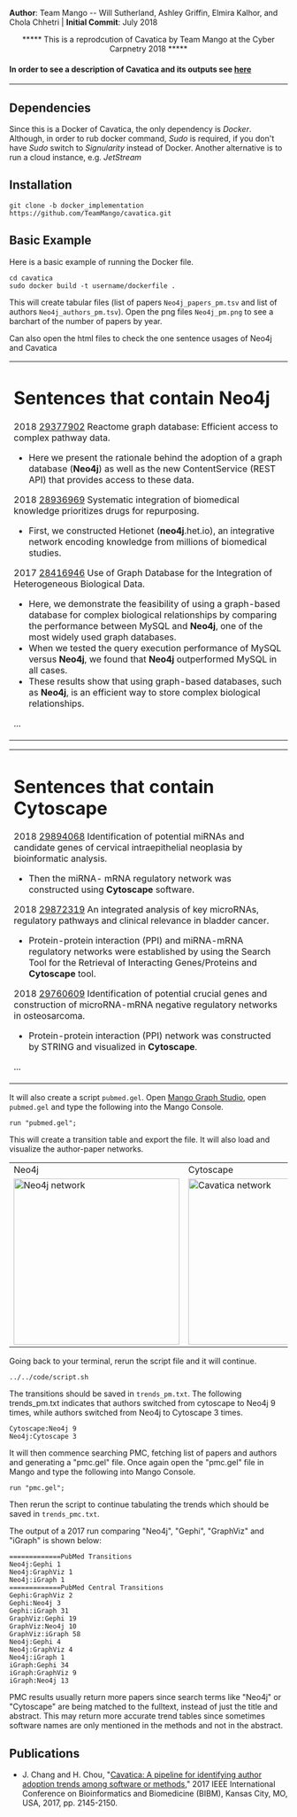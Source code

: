 
**Author**: Team Mango -- Will Sutherland, Ashley Griffin, Elmira Kalhor, and Chola Chhetri  | **Initial Commit**: July 2018 
<p style="text-align: center;">***** This is a reprodcution of Cavatica by Team Mango at the Cyber Carpnetry 2018 *****</p>

#### In order to see a description of Cavatica and its outputs see [here](https://github.com/incertae-sedis/cavatica)
---
## Dependencies

Since this is a Docker of Cavatica, the only dependency is *Docker*.
Although, in order to rub docker command, *Sudo* is required, if you don't have *Sudo* switch to *Signularity* instead of Docker.
Another alternative is to run a cloud instance, e.g. *JetStream*

## Installation

```
git clone -b docker_implementation https://github.com/TeamMango/cavatica.git
```

## Basic Example

Here is a basic example of running the Docker file. 

```
cd cavatica
sudo docker build -t username/dockerfile .
```

This will create tabular files (list of papers `Neo4j_papers_pm.tsv` and list of authors `Neo4j_authors_pm.tsv`). Open the png files `Neo4j_pm.png` to see a barchart of the number of papers by year.

Can also open the html files to check the one sentence usages of Neo4j and Cavatica

<table>
<tr>
<td>
<h1>Sentences that contain Neo4j</h1>
<p>2018 <a href="http://www.ncbi.nlm.nih.gov/pubmed/?term=29377902">29377902</a>
 Reactome graph database: Efficient access to complex pathway data.<ul><li>Here 
we present the rationale behind the adoption of a graph database (<b>Neo4j</b>) as well as the new ContentService (REST API) that provides access to these data. </ul></p><p>2018 <a href="http://www.ncbi.nlm.nih.gov/pubmed/?term=28936969">28936969</a> Systematic integration of biomedical knowledge prioritizes drugs for repurposing.<ul><li>First, we constructed Hetionet (<b>neo4j</b>.het.io), an integrative network encoding knowledge from millions of biomedical studies. </ul></p><p>2017 <a href="http://www.ncbi.nlm.nih.gov/pubmed/?term=28416946">28416946</a> Use of Graph Database for the Integration of Heterogeneous Biological Data.<ul><li>Here, we demonstrate the feasibility of using a graph-based database for complex biological relationships by comparing the performance between MySQL and <b>Neo4j</b>, one of the most widely used graph databases. <li>When we tested the query execution performance of MySQL versus <b>Neo4j</b>, we found that <b>Neo4j</b> outperformed MySQL in all cases. <li>These results show that using graph-based databases, such as <b>Neo4j</b>, is an efficient way to store complex biological relationships. </ul></p>

...
</td>
</tr>
</table>

<table>
<tr>
<td>
<h1>Sentences that contain Cytoscape</h1>
<p>2018 <a href="http://www.ncbi.nlm.nih.gov/pubmed/?term=29894068">29894068</a> Identification of potential miRNAs and candidate genes of cervical intraepithelial neoplasia by bioinformatic analysis.<ul><li>Then the miRNA- mRNA regulatory network was constructed using <b>Cytoscape</b> software. </ul></p><p>2018 <a href="http://www.ncbi.nlm.nih.gov/pubmed/?term=29872319">29872319</a> An integrated analysis of key microRNAs, regulatory pathways and clinical relevance in bladder cancer.<ul><li>Protein-protein interaction (PPI) and miRNA-mRNA regulatory networks were established by using the Search Tool for the Retrieval of Interacting Genes/Proteins and <b>Cytoscape</b> tool. </ul></p><p>2018 <a href="http://www.ncbi.nlm.nih.gov/pubmed/?term=29760609">29760609</a> Identification of potential crucial genes and construction of microRNA-mRNA negative regulatory networks in osteosarcoma.<ul><li>Protein-protein interaction (PPI) network was constructed by STRING and visualized in <b>Cytoscape</b>. </ul></p>

...
</td>
</tr>
</table>

It will also create a script `pubmed.gel`. Open [Mango Graph Studio](https://www.complexcomputation.com/en/product/mango-community-edition/), open `pubmed.gel` and type the following into the Mango Console.

```
run "pubmed.gel";
```

This will create a transition table and export the file. It will also load and visualize the author-paper networks.

<table>
<tr><td>Neo4j</td><td>Cytoscape</td</tr>
<tr><td><img src="https://github.com/incertae-sedis/cavatica/blob/master/IMG/Neo4j.png" width="300" alt="Neo4j network"></td>
<td><img src="https://github.com/incertae-sedis/cavatica/blob/master/IMG/Cytoscape.png" width="300" alt="Cavatica network"></td</tr>
</table>
Going back to your terminal, rerun the script file and it will continue.

```
../../code/script.sh
```

The transitions should be saved in `trends_pm.txt`. The following trends_pm.txt indicates that authors switched from cytoscape to Neo4j 9 times, while authors switched from Neo4j to Cytoscape 3 times.

```
Cytoscape:Neo4j 9
Neo4j:Cytoscape 3
```

It will then commence searching PMC, fetching list of papers and authors and generating a "pmc.gel" file. Once again open the "pmc.gel" file in Mango and type the following into Mango Console.

```
run "pmc.gel";
```

Then rerun the script to continue tabulating the trends which should be saved in `trends_pmc.txt`.

The output of a 2017 run comparing "Neo4j", "Gephi", "GraphViz" and "iGraph" is shown below:

```
=============PubMed Transitions
Neo4j:Gephi 1
Neo4j:GraphViz 1
Neo4j:iGraph 1
=============PubMed Central Transitions
Gephi:GraphViz 2
Gephi:Neo4j 3
Gephi:iGraph 31
GraphViz:Gephi 19
GraphViz:Neo4j 10
GraphViz:iGraph 58
Neo4j:Gephi 4
Neo4j:GraphViz 4
Neo4j:iGraph 1
iGraph:Gephi 34
iGraph:GraphViz 9
iGraph:Neo4j 13
```

PMC results usually return more papers since search terms like "Neo4j" or "Cytoscape" are being matched to the fulltext, instead of just the title and abstract. This may return more accurate trend tables since sometimes software names are only mentioned in the methods and not in the abstract.

## Publications

* J. Chang and H. Chou, "[Cavatica: A pipeline for identifying author adoption trends among software or methods](https://www.computer.org/csdl/proceedings/bibm/2017/3050/00/08217990-abs.html)," 2017 IEEE International Conference on Bioinformatics and Biomedicine (BIBM), Kansas City, MO, USA, 2017, pp. 2145-2150.

